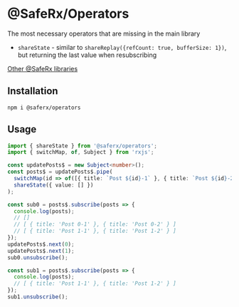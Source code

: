# @SafeRx/Operators

The most necessary operators that are missing in the main library

- `shareState` - similar to `shareReplay({refCount: true, bufferSize: 1})`, but returning the last value when resubscribing

[Other @SafeRx libraries](https://github.com/A77AY/SafeRx)

## Installation

```shell
npm i @saferx/operators
```

## Usage

```ts
import { shareState } from '@saferx/operators';
import { switchMap, of, Subject } from 'rxjs';

const updatePosts$ = new Subject<number>();
const posts$ = updatePosts$.pipe(
  switchMap(id => of([{ title: `Post ${id}-1` }, { title: `Post ${id}-2` }])),
  shareState({ value: [] })
);

const sub0 = posts$.subscribe(posts => {
  console.log(posts);
  // []
  // [ { title: 'Post 0-1' }, { title: 'Post 0-2' } ]
  // [ { title: 'Post 1-1' }, { title: 'Post 1-2' } ]
});
updatePosts$.next(0);
updatePosts$.next(1);
sub0.unsubscribe();

const sub1 = posts$.subscribe(posts => {
  console.log(posts);
  // [ { title: 'Post 1-1' }, { title: 'Post 1-2' } ]
});
sub1.unsubscribe();
```
